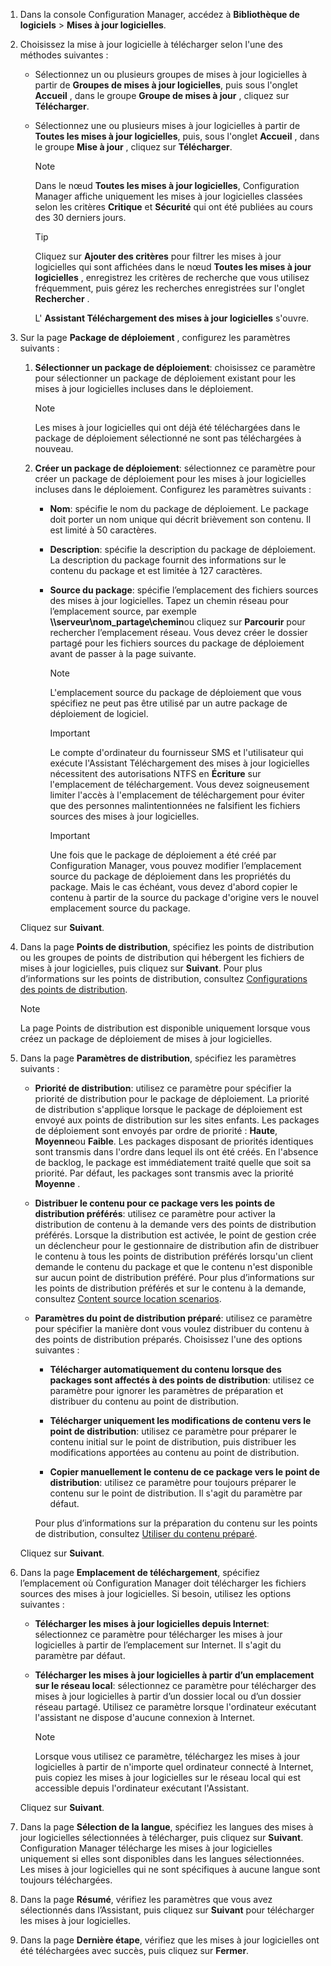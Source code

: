 1.  Dans la console Configuration Manager, accédez à **Bibliothèque de logiciels** > **Mises à jour logicielles**.  

2.  Choisissez la mise à jour logicielle à télécharger selon l'une des méthodes suivantes :  

    -   Sélectionnez un ou plusieurs groupes de mises à jour logicielles à partir de **Groupes de mises à jour logicielles**, puis sous l'onglet **Accueil** , dans le groupe **Groupe de mises à jour** , cliquez sur **Télécharger**.  

    -   Sélectionnez une ou plusieurs mises à jour logicielles à partir de **Toutes les mises à jour logicielles**, puis, sous l'onglet **Accueil** , dans le groupe **Mise à jour** , cliquez sur **Télécharger**.  

        > [!NOTE]  
        >  Dans le nœud **Toutes les mises à jour logicielles**, Configuration Manager affiche uniquement les mises à jour logicielles classées selon les critères **Critique** et **Sécurité** qui ont été publiées au cours des 30 derniers jours.  

        > [!TIP]  
        >  Cliquez sur **Ajouter des critères** pour filtrer les mises à jour logicielles qui sont affichées dans le nœud **Toutes les mises à jour logicielles** , enregistrez les critères de recherche que vous utilisez fréquemment, puis gérez les recherches enregistrées sur l'onglet **Rechercher** .  

         L' **Assistant Téléchargement des mises à jour logicielles** s'ouvre.  

3.  Sur la page **Package de déploiement** , configurez les paramètres suivants :  

    1.  **Sélectionner un package de déploiement**: choisissez ce paramètre pour sélectionner un package de déploiement existant pour les mises à jour logicielles incluses dans le déploiement.  

        > [!NOTE]  
        >  Les mises à jour logicielles qui ont déjà été téléchargées dans le package de déploiement sélectionné ne sont pas téléchargées à nouveau.  

    2.  **Créer un package de déploiement**: sélectionnez ce paramètre pour créer un package de déploiement pour les mises à jour logicielles incluses dans le déploiement. Configurez les paramètres suivants :  

        -   **Nom**: spécifie le nom du package de déploiement. Le package doit porter un nom unique qui décrit brièvement son contenu.  Il est limité à 50 caractères.  

        -   **Description**: spécifie la description du package de déploiement. La description du package fournit des informations sur le contenu du package et est limitée à 127 caractères.  

        -   **Source du package**: spécifie l’emplacement des fichiers sources des mises à jour logicielles. Tapez un chemin réseau pour l’emplacement source, par exemple **\\\serveur\nom_partage\chemin**ou cliquez sur **Parcourir** pour rechercher l’emplacement réseau. Vous devez créer le dossier partagé pour les fichiers sources du package de déploiement avant de passer à la page suivante.  

            > [!NOTE]  
            >  L'emplacement source du package de déploiement que vous spécifiez ne peut pas être utilisé par un autre package de déploiement de logiciel.  

            > [!IMPORTANT]  
            >  Le compte d'ordinateur du fournisseur SMS et l'utilisateur qui exécute l'Assistant Téléchargement des mises à jour logicielles nécessitent des autorisations NTFS en **Écriture** sur l'emplacement de téléchargement. Vous devez soigneusement limiter l'accès à l'emplacement de téléchargement pour éviter que des personnes malintentionnées ne falsifient les fichiers sources des mises à jour logicielles.  

            > [!IMPORTANT]  
            >  Une fois que le package de déploiement a été créé par Configuration Manager, vous pouvez modifier l’emplacement source du package de déploiement dans les propriétés du package. Mais le cas échéant, vous devez d'abord copier le contenu à partir de la source du package d'origine vers le nouvel emplacement source du package.  

     Cliquez sur **Suivant**.  

4.  Dans la page **Points de distribution**, spécifiez les points de distribution ou les groupes de points de distribution qui hébergent les fichiers de mises à jour logicielles, puis cliquez sur **Suivant**. Pour plus d’informations sur les points de distribution, consultez [Configurations des points de distribution](../../core/servers/deploy/configure/install-and-configure-distribution-points.md#bkmk_configs).  

    > [!NOTE]  
    >  La page Points de distribution est disponible uniquement lorsque vous créez un package de déploiement de mises à jour logicielles.  

6.  Dans la page **Paramètres de distribution**, spécifiez les paramètres suivants :  

    -   **Priorité de distribution**: utilisez ce paramètre pour spécifier la priorité de distribution pour le package de déploiement. La priorité de distribution s'applique lorsque le package de déploiement est envoyé aux points de distribution sur les sites enfants. Les packages de déploiement sont envoyés par ordre de priorité : **Haute**, **Moyenne**ou **Faible**. Les packages disposant de priorités identiques sont transmis dans l'ordre dans lequel ils ont été créés. En l'absence de backlog, le package est immédiatement traité quelle que soit sa priorité. Par défaut, les packages sont transmis avec la priorité **Moyenne** .  

    -   **Distribuer le contenu pour ce package vers les points de distribution préférés**: utilisez ce paramètre pour activer la distribution de contenu à la demande vers des points de distribution préférés. Lorsque la distribution est activée, le point de gestion crée un déclencheur pour le gestionnaire de distribution afin de distribuer le contenu à tous les points de distribution préférés lorsqu'un client demande le contenu du package et que le contenu n'est disponible sur aucun point de distribution préféré. Pour plus d’informations sur les points de distribution préférés et sur le contenu à la demande, consultez [Content source location scenarios](../../core/plan-design/hierarchy/content-source-location-scenarios.md).  

    -   **Paramètres du point de distribution préparé**: utilisez ce paramètre pour spécifier la manière dont vous voulez distribuer du contenu à des points de distribution préparés. Choisissez l'une des options suivantes :  

        -   **Télécharger automatiquement du contenu lorsque des packages sont affectés à des points de distribution**: utilisez ce paramètre pour ignorer les paramètres de préparation et distribuer du contenu au point de distribution.  

        -   **Télécharger uniquement les modifications de contenu vers le point de distribution**: utilisez ce paramètre pour préparer le contenu initial sur le point de distribution, puis distribuer les modifications apportées au contenu au point de distribution.  

        -   **Copier manuellement le contenu de ce package vers le point de distribution**: utilisez ce paramètre pour toujours préparer le contenu sur le point de distribution. Il s'agit du paramètre par défaut.  

         Pour plus d’informations sur la préparation du contenu sur les points de distribution, consultez [Utiliser du contenu préparé](../../core/servers/deploy/configure/deploy-and-manage-content.md#bkmk_prestage).  

     Cliquez sur **Suivant**.  

6.  Dans la page **Emplacement de téléchargement**, spécifiez l’emplacement où Configuration Manager doit télécharger les fichiers sources des mises à jour logicielles. Si besoin, utilisez les options suivantes :  

    -   **Télécharger les mises à jour logicielles depuis Internet**: sélectionnez ce paramètre pour télécharger les mises à jour logicielles à partir de l’emplacement sur Internet. Il s'agit du paramètre par défaut.  

    -   **Télécharger les mises à jour logicielles à partir d’un emplacement sur le réseau local**: sélectionnez ce paramètre pour télécharger des mises à jour logicielles à partir d’un dossier local ou d’un dossier réseau partagé. Utilisez ce paramètre lorsque l'ordinateur exécutant l'assistant ne dispose d'aucune connexion à Internet.  

        > [!NOTE]  
        >  Lorsque vous utilisez ce paramètre, téléchargez les mises à jour logicielles à partir de n'importe quel ordinateur connecté à Internet, puis copiez les mises à jour logicielles sur le réseau local qui est accessible depuis l'ordinateur exécutant l'Assistant.  

     Cliquez sur **Suivant**.  

7.  Dans la page **Sélection de la langue**, spécifiez les langues des mises à jour logicielles sélectionnées à télécharger, puis cliquez sur **Suivant**. Configuration Manager télécharge les mises à jour logicielles uniquement si elles sont disponibles dans les langues sélectionnées. Les mises à jour logicielles qui ne sont spécifiques à aucune langue sont toujours téléchargées.  

8. Dans la page **Résumé**, vérifiez les paramètres que vous avez sélectionnés dans l’Assistant, puis cliquez sur **Suivant** pour télécharger les mises à jour logicielles.  

9. Dans la page **Dernière étape**, vérifiez que les mises à jour logicielles ont été téléchargées avec succès, puis cliquez sur **Fermer**.  


<!--HONumber=Nov16_HO1-->


